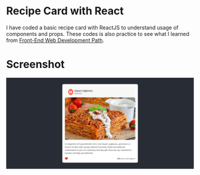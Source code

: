# Recipe Card with React

I have coded a basic recipe card with ReactJS to understand usage of components and props. These codes is also practice to see what I learned from <a href="https://www.patika.dev/egitimler/frontend-web-development-patikasi">Front-End Web Development Path</a>.

# Screenshot

![Proje Resmi](screenshoots/recipe-card.png)
